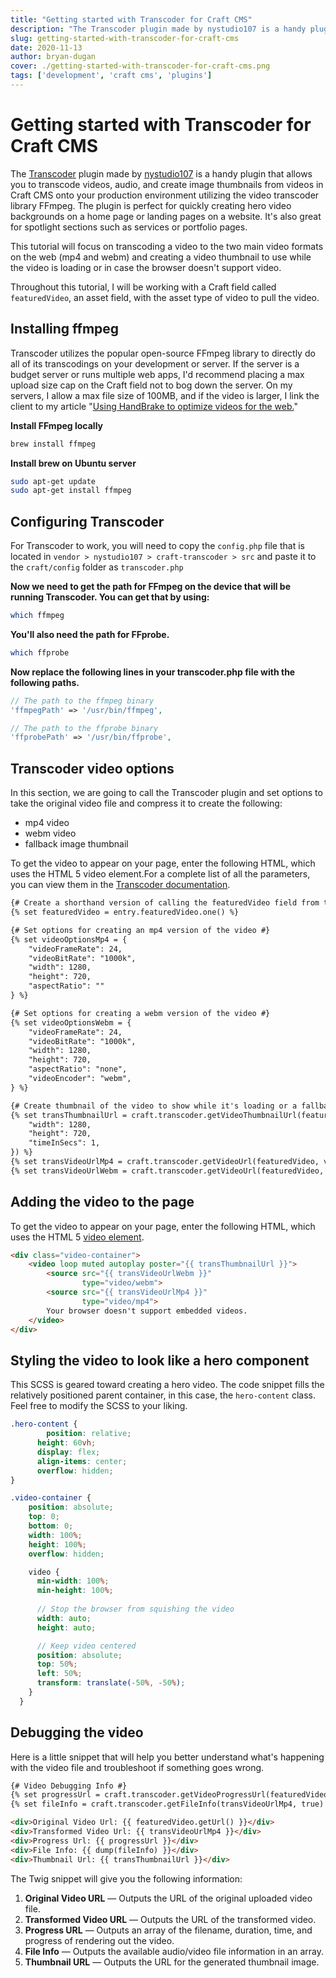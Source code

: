 ```yaml
---
title: "Getting started with Transcoder for Craft CMS"
description: "The Transcoder plugin made by nystudio107 is a handy plugin that allows you to transcode videos, audio, and create image thumbnails from videos in Craft CMS onto your production environment utilizing the video transcoder library FFmpeg."
slug: getting-started-with-transcoder-for-craft-cms
date: 2020-11-13
author: bryan-dugan
cover: ./getting-started-with-transcoder-for-craft-cms.png
tags: ['development', 'craft cms', 'plugins']
---
```


# Getting started with Transcoder for Craft CMS

The [Transcoder](https://plugins.craftcms.com/transcoder) plugin made by [nystudio107](https://nystudio107.com/) is a handy plugin that allows you to transcode videos, audio, and create image thumbnails from videos in Craft CMS onto your production environment utilizing the video transcoder library FFmpeg. The plugin is perfect for quickly creating hero video backgrounds on a home page or landing pages on a website. It's also great for spotlight sections such as services or portfolio pages.

This tutorial will focus on transcoding a video to the two main video formats on the web (mp4 and webm) and creating a video thumbnail to use while the video is loading or in case the browser doesn't support video.

Throughout this tutorial, I will be working with a Craft field called `featuredVideo`, an asset field, with the asset type of video to pull the video.

## Installing ffmpeg

Transcoder utilizes the popular open-source FFmpeg library to directly do all of its transcodings on your development or server. If the server is a budget server or runs multiple web apps, I'd recommend placing a max upload size cap on the Craft field not to bog down the server. On my servers, I allow a max file size of 100MB, and if the video is larger, I link the client to my article "[Using HandBrake to optimize videos for the web.](https://bryandugan.com/using-handbrake-to-optimize-videos-for-the-web/)"

**Install FFmpeg locally**

```bash
brew install ffmpeg
```

**Install brew on Ubuntu server**

```bash
sudo apt-get update
sudo apt-get install ffmpeg
```

## Configuring Transcoder

For Transcoder to work, you will need to copy the `config.php` file that is located in `vendor > nystudio107 > craft-transcoder > src` and paste it to the `craft/config` folder as `transcoder.php`

**Now we need to get the path for FFmpeg on the device that will be running Transcoder. You can get that by using:**

```bash
which ffmpeg
```

**You'll also need the path for FFprobe.**

```bash
which ffprobe
```

**Now replace the following lines in your transcoder.php file with the following paths.**

```php
// The path to the ffmpeg binary
'ffmpegPath' => '/usr/bin/ffmpeg',

// The path to the ffprobe binary
'ffprobePath' => '/usr/bin/ffprobe',
```

## Transcoder video options

In this section, we are going to call the Transcoder plugin and set options to take the original video file and compress it to create the following:

- mp4 video
- webm video
- fallback image thumbnail

To get the video to appear on your page, enter the following HTML, which uses the HTML 5 video element.For a complete list of all the parameters, you can view them in the [Transcoder documentation](https://nystudio107.com/docs/transcoder/Using.html#generating-a-transcoded-video).

```html
{# Create a shorthand version of calling the featuredVideo field from the entry #}
{% set featuredVideo = entry.featuredVideo.one() %}

{# Set options for creating an mp4 version of the video #}
{% set videoOptionsMp4 = {
    "videoFrameRate": 24,
    "videoBitRate": "1000k",
    "width": 1280,
    "height": 720,
    "aspectRatio": ""
} %}

{# Set options for creating a webm version of the video #}
{% set videoOptionsWebm = {
    "videoFrameRate": 24,
    "videoBitRate": "1000k",
    "width": 1280,
    "height": 720,
    "aspectRatio": "none",
    "videoEncoder": "webm",
} %}

{# Create thumbnail of the video to show while it's loading or a fallback if the browser doesn't support video #}
{% set transThumbnailUrl = craft.transcoder.getVideoThumbnailUrl(featuredVideo, {
    "width": 1280,
    "height": 720,
    "timeInSecs": 1,
}) %}
{% set transVideoUrlMp4 = craft.transcoder.getVideoUrl(featuredVideo, videoOptionsMp4) %}
{% set transVideoUrlWebm = craft.transcoder.getVideoUrl(featuredVideo, videoOptionsWebm) %}
```

## Adding the video to the page

To get the video to appear on your page, enter the following HTML, which uses the HTML 5 [video element](https://developer.mozilla.org/en-US/docs/Web/HTML/Element/video).

```html
<div class="video-container">
    <video loop muted autoplay poster="{{ transThumbnailUrl }}">
        <source src="{{ transVideoUrlWebm }}"
                type="video/webm">
        <source src="{{ transVideoUrlMp4 }}"
                type="video/mp4">
        Your browser doesn't support embedded videos.
    </video>
</div>
```

## Styling the video to look like a hero component

This SCSS is geared toward creating a hero video. The code snippet fills the relatively positioned parent container, in this case, the `hero-content` class. Feel free to modify the SCSS to your liking.

```scss
.hero-content {
		position: relative;
	  height: 60vh;
	  display: flex;
	  align-items: center;
	  overflow: hidden;
}

.video-container {
    position: absolute;
    top: 0;
    bottom: 0;
    width: 100%;
    height: 100%;
    overflow: hidden;

    video {
      min-width: 100%;
      min-height: 100%;
      
      // Stop the browser from squishing the video
      width: auto;
      height: auto;

      // Keep video centered
      position: absolute;
      top: 50%;
      left: 50%;
      transform: translate(-50%, -50%);
    }
  }
```

## Debugging the video

Here is a little snippet that will help you better understand what's happening with the video file and troubleshoot if something goes wrong.

```html
{# Video Debugging Info #}
{% set progressUrl = craft.transcoder.getVideoProgressUrl(featuredVideo, videoOptionsMp4) %}
{% set fileInfo = craft.transcoder.getFileInfo(transVideoUrlMp4, true) %}

<div>Original Video Url: {{ featuredVideo.getUrl() }}</div>
<div>Transformed Video Url: {{ transVideoUrlMp4 }}</div>
<div>Progress Url: {{ progressUrl }}</div>
<div>File Info: {{ dump(fileInfo) }}</div>
<div>Thumbnail Url: {{ transThumbnailUrl }}</div>
```

The Twig snippet will give you the following information:

1. **Original Video URL** — Outputs the URL of the original uploaded video file.
2. **Transformed Video URL** — Outputs the URL of the transformed video.
3. **Progress URL** — Outputs an array of the filename, duration, time, and progress of rendering out the video.
4. **File Info** — Outputs the available audio/video file information in an array.
5. **Thumbnail URL** — Outputs the URL for the generated thumbnail image.
